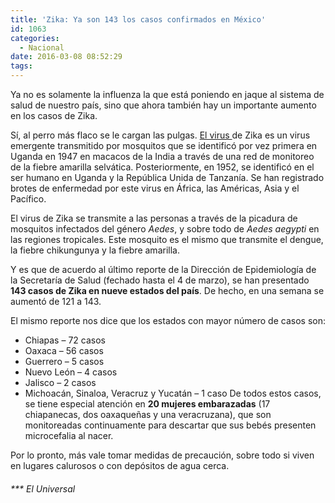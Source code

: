 ```yaml
---
title: 'Zika: Ya son 143 los casos confirmados en México'
id: 1063
categories:
  - Nacional
date: 2016-03-08 08:52:29
tags:
---
```


<div id="stcpDiv">

Ya no es solamente la influenza la que está poniendo en jaque al sistema de salud de nuestro país, sino que ahora también hay un importante aumento en los casos de Zika.

Sí, al perro más flaco se le cargan las pulgas. [El virus ](http://www.who.int/mediacentre/factsheets/zika/es/)de Zika es un virus emergente transmitido por mosquitos que se identificó por vez primera en Uganda en 1947 en macacos de la India a través de una red de monitoreo de la fiebre amarilla selvática. Posteriormente, en 1952, se identificó en el ser humano en Uganda y la República Unida de Tanzanía. Se han registrado brotes de enfermedad por este virus en África, las Américas, Asia y el Pacífico.

El virus de Zika se transmite a las personas a través de la picadura de mosquitos infectados del género _Aedes_, y sobre todo de _Aedes aegypti_ en las regiones tropicales. Este mosquito es el mismo que transmite el dengue, la fiebre chikungunya y la fiebre amarilla.

Y es que de acuerdo al último reporte de la Dirección de Epidemiología de la Secretaría de Salud (fechado hasta el 4 de marzo), se han presentado **143 casos de Zika en nueve estados del país**. De hecho, en una semana se aumentó de 121 a 143.

El mismo reporte nos dice que los estados con mayor número de casos son:

*   Chiapas – 72 casos
*   Oaxaca – 56 casos
*   Guerrero – 5 casos
*   Nuevo León – 4 casos
*   Jalisco – 2 casos
*   Michoacán, Sinaloa, Veracruz y Yucatán – 1 caso
De todos estos casos, se tiene especial atención en **20 mujeres embarazadas** (17 chiapanecas, dos oaxaqueñas y una veracruzana), que son monitoreadas continuamente para descartar que sus bebés presenten microcefalia al nacer.

Por lo pronto, más vale tomar medidas de precaución, sobre todo si viven en lugares calurosos o con depósitos de agua cerca.

###### *** El Universal

</div>